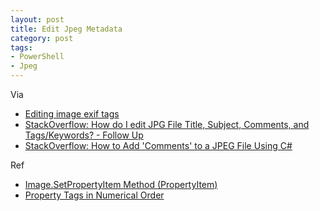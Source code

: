 ```yaml
---
layout: post
title: Edit Jpeg Metadata
category: post
tags:
- PowerShell
- Jpeg
---
```


Via

- [Editing image exif tags](https://social.technet.microsoft.com/Forums/scriptcenter/en-US/8b398413-0728-4a8a-a593-d2e8b92b88f2/editing-image-exif-tags?forum=ITCG)
- [StackOverflow: How do I edit JPG File Title, Subject, Comments, and Tags/Keywords? - Follow Up](https://stackoverflow.com/questions/24960787/how-do-i-edit-jpg-file-title-subject-comments-and-tags-keywords-follow-up)
- [StackOverflow: How to Add 'Comments' to a JPEG File Using C#](https://stackoverflow.com/questions/1755185/how-to-add-comments-to-a-jpeg-file-using-c-sharp)

Ref

- [Image.SetPropertyItem Method (PropertyItem)](https://msdn.microsoft.com/en-us/library/system.drawing.image.setpropertyitem(v=vs.110).aspx)
- [Property Tags in Numerical Order](https://msdn.microsoft.com/en-us/library/ms534418(v=vs.85).aspx)
